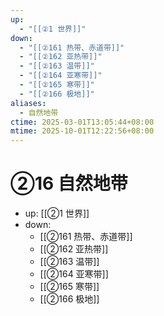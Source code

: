 ```yaml
---
up:
  - "[[②1 世界]]"
down:
  - "[[②161 热带、赤道带]]"
  - "[[②162 亚热带]]"
  - "[[②163 温带]]"
  - "[[②164 亚寒带]]"
  - "[[②165 寒带]]"
  - "[[②166 极地]]"
aliases:
  - 自然地带
ctime: 2025-03-01T13:05:44+08:00
mtime: 2025-10-01T12:22:56+08:00
---
```


# ②16 自然地带

- up: [[②1 世界]]
- down:	
	- [[②161 热带、赤道带]]
	- [[②162 亚热带]]
	- [[②163 温带]]
	- [[②164 亚寒带]]
	- [[②165 寒带]]
	- [[②166 极地]]
	
